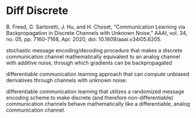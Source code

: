# Diff Discrete

B. Freed, G. Sartoretti, J. Hu, and H. Choset, “Communication Learning via Backpropagation in Discrete Channels with Unknown Noise,” AAAI, vol. 34, no. 05, pp. 7160–7168, Apr. 2020, doi: 10.1609/aaai.v34i05.6205.






stochastic message encoding/decoding procedure that makes a discrete communication channel mathematically equivalent to an analog channel with additive noise, through which gradients can be backpropagated

differentiable communication learning approach that can compute unbiased derivatives through channels with unknown noise.

differentiable communication learning that utilizes a randomized message encoding scheme to make discrete (and therefore non-differentiable) communication channels behave mathematically like a differentiable, analog communication channel.

